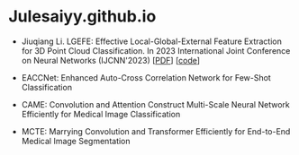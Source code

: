 # Julesaiyy.github.io

- Jiuqiang Li. LGEFE: Effective Local-Global-External Feature Extraction for 3D Point Cloud Classification. In 2023 International Joint Conference on Neural Networks (IJCNN'2023) [[PDF](https://doi.org/10.1109/IJCNN54540.2023.10191638)] [[code](https://github.com/Julesaiyy/LGEFE)]
- EACCNet: Enhanced Auto-Cross Correlation Network for Few-Shot Classification

- CAME: Convolution and Attention Construct Multi-Scale Neural Network Efficiently for Medical Image Classification

- MCTE: Marrying Convolution and Transformer Efficiently for End-to-End Medical Image Segmentation
